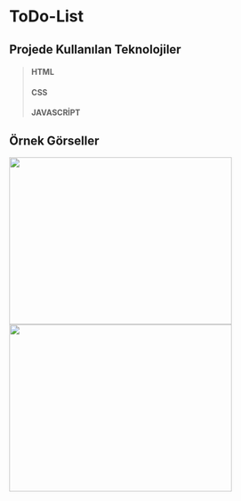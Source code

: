 # ToDo-List

## Projede Kullanılan Teknolojiler

> #### HTML
> #### CSS
> #### JAVASCRİPT

## Örnek Görseller

<img src="https://github.com/Elanur7/ToDo-List/blob/main/G%C3%B6rseller/todoList1.PNG" width="400" height="300"/>  <img src="https://github.com/Elanur7/ToDo-List/blob/main/G%C3%B6rseller/todoList2.PNG" width="400" height="300"/>


